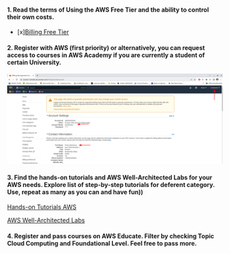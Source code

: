 #### 1. Read the terms of Using the AWS Free Tier and the ability to control their own costs.

- [x][Billing Free Tier](https://docs.aws.amazon.com/en_us/awsaccountbilling/latest/aboutv2/billing-free-tier.html)

#### 2. Register with AWS (first priority) or alternatively, you can request access to courses in AWS Academy if you are currently a student of certain University.

![](/Screenshots/aws_1.png "aws_1")

#### 3. Find the hands-on tutorials and AWS Well-Architected Labs for your AWS needs. Explore list of step-by-step tutorials for deferent category. Use, repeat as many as you can and have fun))

[Hands-on Tutorials AWS](https://aws.amazon.com/ru/getting-started/hands-on/?awsf.getting-started-category=category%23compute&awsf.getting-started-content-type=content-type%23hands-on&?e=gs2020&p=gsrc&awsf.getting-started-level=*all&getting-started-all.sort-by=item.additionalFields.sortOrder&getting-started-all.sort-order=asc)

[AWS Well-Architected Labs](https://www.wellarchitectedlabs.com/)


#### 4. Register and pass courses on AWS Educate. Filter by checking Topic Cloud Computing and Foundational Level. Feel free to pass more.
